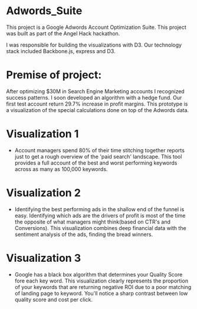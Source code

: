 Adwords_Suite
=============

This project is a Google Adwords Account Optimization Suite.  This project was built as part of the Angel Hack hackathon.

I was responsible for building the visualizations with D3. Our technology stack included Backbone.js, express and D3.

Premise of project: 
=====================
After optimizing $30M in Search Engine Marketing accounts I recognized success patterns.
I soon developed an algorithm with a hedge fund. Our first test account return 29.7% increase in profit margins.
This prototype is a visualization of the special calculations done on top of the Adwords data.

Visualization 1
==================
- Account managers spend 80% of their time stitching together reports just to get a rough overview of the 'paid search' landscape.
This tool provides a full account of the best and worst performing keywords across as many as 100,000 keywords.

Visualization 2 
==================
- Identifying the best performing ads in the shallow end of the funnel is easy. Identifying which ads are 
the drivers of profit is most of the time the opposite of what managers might think(based on CTR's and Conversions). This 
visualization combines deep financial data with the sentiment analysis of the ads, finding the bread winners.

Visualization 3 
==================
- Google has a black box algorithm that determines your Quality Score fore each key word. This visualization 
clearly represents the proportion of your keywords that are returning negative ROI due to a poor matching of landing page to keyword.
You'll notice a sharp contrast between low quality score and cost per click. 









